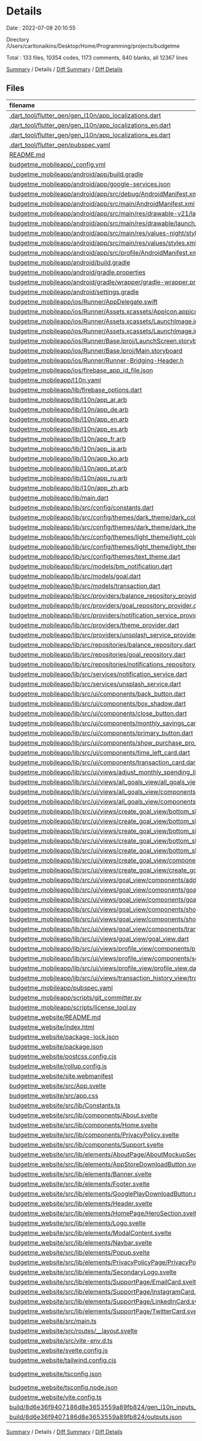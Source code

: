 # Details

Date : 2022-07-08 20:10:55

Directory /Users/carltonaikins/Desktop/Home/Programming/projects/budgetme

Total : 133 files,  10354 codes, 1173 comments, 840 blanks, all 12367 lines

[Summary](results.md) / Details / [Diff Summary](diff.md) / [Diff Details](diff-details.md)

## Files
| filename | language | code | comment | blank | total |
| :--- | :--- | ---: | ---: | ---: | ---: |
| [.dart_tool/flutter_gen/gen_l10n/app_localizations.dart](/.dart_tool/flutter_gen/gen_l10n/app_localizations.dart) | Dart | 49 | 67 | 19 | 135 |
| [.dart_tool/flutter_gen/gen_l10n/app_localizations_en.dart](/.dart_tool/flutter_gen/gen_l10n/app_localizations_en.dart) | Dart | 6 | 1 | 6 | 13 |
| [.dart_tool/flutter_gen/gen_l10n/app_localizations_es.dart](/.dart_tool/flutter_gen/gen_l10n/app_localizations_es.dart) | Dart | 6 | 1 | 6 | 13 |
| [.dart_tool/flutter_gen/pubspec.yaml](/.dart_tool/flutter_gen/pubspec.yaml) | YAML | 2 | 1 | 1 | 4 |
| [README.md](/README.md) | Markdown | 28 | 34 | 26 | 88 |
| [budgetme_mobileapp/_config.yml](/budgetme_mobileapp/_config.yml) | YAML | 1 | 0 | 0 | 1 |
| [budgetme_mobileapp/android/app/build.gradle](/budgetme_mobileapp/android/app/build.gradle) | Groovy | 59 | 3 | 13 | 75 |
| [budgetme_mobileapp/android/app/google-services.json](/budgetme_mobileapp/android/app/google-services.json) | JSON | 46 | 0 | 0 | 46 |
| [budgetme_mobileapp/android/app/src/debug/AndroidManifest.xml](/budgetme_mobileapp/android/app/src/debug/AndroidManifest.xml) | XML | 5 | 3 | 1 | 9 |
| [budgetme_mobileapp/android/app/src/main/AndroidManifest.xml](/budgetme_mobileapp/android/app/src/main/AndroidManifest.xml) | XML | 30 | 6 | 1 | 37 |
| [budgetme_mobileapp/android/app/src/main/res/drawable-v21/launch_background.xml](/budgetme_mobileapp/android/app/src/main/res/drawable-v21/launch_background.xml) | XML | 4 | 7 | 2 | 13 |
| [budgetme_mobileapp/android/app/src/main/res/drawable/launch_background.xml](/budgetme_mobileapp/android/app/src/main/res/drawable/launch_background.xml) | XML | 4 | 7 | 2 | 13 |
| [budgetme_mobileapp/android/app/src/main/res/values-night/styles.xml](/budgetme_mobileapp/android/app/src/main/res/values-night/styles.xml) | XML | 9 | 9 | 1 | 19 |
| [budgetme_mobileapp/android/app/src/main/res/values/styles.xml](/budgetme_mobileapp/android/app/src/main/res/values/styles.xml) | XML | 9 | 9 | 1 | 19 |
| [budgetme_mobileapp/android/app/src/profile/AndroidManifest.xml](/budgetme_mobileapp/android/app/src/profile/AndroidManifest.xml) | XML | 4 | 3 | 1 | 8 |
| [budgetme_mobileapp/android/build.gradle](/budgetme_mobileapp/android/build.gradle) | Groovy | 30 | 0 | 5 | 35 |
| [budgetme_mobileapp/android/gradle.properties](/budgetme_mobileapp/android/gradle.properties) | Properties | 3 | 0 | 1 | 4 |
| [budgetme_mobileapp/android/gradle/wrapper/gradle-wrapper.properties](/budgetme_mobileapp/android/gradle/wrapper/gradle-wrapper.properties) | Properties | 5 | 1 | 1 | 7 |
| [budgetme_mobileapp/android/settings.gradle](/budgetme_mobileapp/android/settings.gradle) | Groovy | 8 | 0 | 4 | 12 |
| [budgetme_mobileapp/ios/Runner/AppDelegate.swift](/budgetme_mobileapp/ios/Runner/AppDelegate.swift) | Swift | 15 | 0 | 4 | 19 |
| [budgetme_mobileapp/ios/Runner/Assets.xcassets/AppIcon.appiconset/Contents.json](/budgetme_mobileapp/ios/Runner/Assets.xcassets/AppIcon.appiconset/Contents.json) | JSON | 122 | 0 | 1 | 123 |
| [budgetme_mobileapp/ios/Runner/Assets.xcassets/LaunchImage.imageset/Contents.json](/budgetme_mobileapp/ios/Runner/Assets.xcassets/LaunchImage.imageset/Contents.json) | JSON | 23 | 0 | 1 | 24 |
| [budgetme_mobileapp/ios/Runner/Assets.xcassets/LaunchImage.imageset/README.md](/budgetme_mobileapp/ios/Runner/Assets.xcassets/LaunchImage.imageset/README.md) | Markdown | 3 | 0 | 2 | 5 |
| [budgetme_mobileapp/ios/Runner/Base.lproj/LaunchScreen.storyboard](/budgetme_mobileapp/ios/Runner/Base.lproj/LaunchScreen.storyboard) | XML | 36 | 1 | 1 | 38 |
| [budgetme_mobileapp/ios/Runner/Base.lproj/Main.storyboard](/budgetme_mobileapp/ios/Runner/Base.lproj/Main.storyboard) | XML | 28 | 1 | 1 | 30 |
| [budgetme_mobileapp/ios/Runner/Runner-Bridging-Header.h](/budgetme_mobileapp/ios/Runner/Runner-Bridging-Header.h) | C++ | 1 | 0 | 1 | 2 |
| [budgetme_mobileapp/ios/firebase_app_id_file.json](/budgetme_mobileapp/ios/firebase_app_id_file.json) | JSON | 7 | 0 | 0 | 7 |
| [budgetme_mobileapp/l10n.yaml](/budgetme_mobileapp/l10n.yaml) | YAML | 3 | 0 | 1 | 4 |
| [budgetme_mobileapp/lib/firebase_options.dart](/budgetme_mobileapp/lib/firebase_options.dart) | Dart | 53 | 29 | 6 | 88 |
| [budgetme_mobileapp/lib/l10n/app_ar.arb](/budgetme_mobileapp/lib/l10n/app_ar.arb) | JSON | 3 | 0 | 0 | 3 |
| [budgetme_mobileapp/lib/l10n/app_de.arb](/budgetme_mobileapp/lib/l10n/app_de.arb) | JSON | 3 | 0 | 0 | 3 |
| [budgetme_mobileapp/lib/l10n/app_en.arb](/budgetme_mobileapp/lib/l10n/app_en.arb) | JSON | 55 | 0 | 1 | 56 |
| [budgetme_mobileapp/lib/l10n/app_es.arb](/budgetme_mobileapp/lib/l10n/app_es.arb) | JSON | 3 | 0 | 0 | 3 |
| [budgetme_mobileapp/lib/l10n/app_fr.arb](/budgetme_mobileapp/lib/l10n/app_fr.arb) | JSON | 3 | 0 | 0 | 3 |
| [budgetme_mobileapp/lib/l10n/app_ja.arb](/budgetme_mobileapp/lib/l10n/app_ja.arb) | JSON | 3 | 0 | 0 | 3 |
| [budgetme_mobileapp/lib/l10n/app_ko.arb](/budgetme_mobileapp/lib/l10n/app_ko.arb) | JSON | 3 | 0 | 0 | 3 |
| [budgetme_mobileapp/lib/l10n/app_pt.arb](/budgetme_mobileapp/lib/l10n/app_pt.arb) | JSON | 3 | 0 | 0 | 3 |
| [budgetme_mobileapp/lib/l10n/app_ru.arb](/budgetme_mobileapp/lib/l10n/app_ru.arb) | JSON | 3 | 0 | 0 | 3 |
| [budgetme_mobileapp/lib/l10n/app_zh.arb](/budgetme_mobileapp/lib/l10n/app_zh.arb) | JSON | 3 | 0 | 0 | 3 |
| [budgetme_mobileapp/lib/main.dart](/budgetme_mobileapp/lib/main.dart) | Dart | 98 | 32 | 17 | 147 |
| [budgetme_mobileapp/lib/src/config/constants.dart](/budgetme_mobileapp/lib/src/config/constants.dart) | Dart | 65 | 18 | 22 | 105 |
| [budgetme_mobileapp/lib/src/config/themes/dark_theme/dark_color_palette.dart](/budgetme_mobileapp/lib/src/config/themes/dark_theme/dark_color_palette.dart) | Dart | 122 | 17 | 13 | 152 |
| [budgetme_mobileapp/lib/src/config/themes/dark_theme/dark_theme.dart](/budgetme_mobileapp/lib/src/config/themes/dark_theme/dark_theme.dart) | Dart | 141 | 18 | 4 | 163 |
| [budgetme_mobileapp/lib/src/config/themes/light_theme/light_color_palette.dart](/budgetme_mobileapp/lib/src/config/themes/light_theme/light_color_palette.dart) | Dart | 122 | 17 | 13 | 152 |
| [budgetme_mobileapp/lib/src/config/themes/light_theme/light_theme.dart](/budgetme_mobileapp/lib/src/config/themes/light_theme/light_theme.dart) | Dart | 140 | 18 | 4 | 162 |
| [budgetme_mobileapp/lib/src/config/themes/text_theme.dart](/budgetme_mobileapp/lib/src/config/themes/text_theme.dart) | Dart | 107 | 17 | 6 | 130 |
| [budgetme_mobileapp/lib/src/models/bm_notification.dart](/budgetme_mobileapp/lib/src/models/bm_notification.dart) | Dart | 41 | 19 | 14 | 74 |
| [budgetme_mobileapp/lib/src/models/goal.dart](/budgetme_mobileapp/lib/src/models/goal.dart) | Dart | 115 | 31 | 25 | 171 |
| [budgetme_mobileapp/lib/src/models/transaction.dart](/budgetme_mobileapp/lib/src/models/transaction.dart) | Dart | 68 | 17 | 13 | 98 |
| [budgetme_mobileapp/lib/src/providers/balance_repository_provider.dart](/budgetme_mobileapp/lib/src/providers/balance_repository_provider.dart) | Dart | 5 | 17 | 3 | 25 |
| [budgetme_mobileapp/lib/src/providers/goal_repository_provider.dart](/budgetme_mobileapp/lib/src/providers/goal_repository_provider.dart) | Dart | 6 | 17 | 3 | 26 |
| [budgetme_mobileapp/lib/src/providers/notification_service_provider.dart](/budgetme_mobileapp/lib/src/providers/notification_service_provider.dart) | Dart | 5 | 17 | 3 | 25 |
| [budgetme_mobileapp/lib/src/providers/theme_provider.dart](/budgetme_mobileapp/lib/src/providers/theme_provider.dart) | Dart | 13 | 17 | 7 | 37 |
| [budgetme_mobileapp/lib/src/providers/unsplash_service_provider.dart](/budgetme_mobileapp/lib/src/providers/unsplash_service_provider.dart) | Dart | 5 | 17 | 3 | 25 |
| [budgetme_mobileapp/lib/src/repositories/balance_repository.dart](/budgetme_mobileapp/lib/src/repositories/balance_repository.dart) | Dart | 85 | 17 | 28 | 130 |
| [budgetme_mobileapp/lib/src/repositories/goal_repository.dart](/budgetme_mobileapp/lib/src/repositories/goal_repository.dart) | Dart | 38 | 19 | 17 | 74 |
| [budgetme_mobileapp/lib/src/repositories/notifications_repository.dart](/budgetme_mobileapp/lib/src/repositories/notifications_repository.dart) | Dart | 42 | 19 | 13 | 74 |
| [budgetme_mobileapp/lib/src/services/notification_service.dart](/budgetme_mobileapp/lib/src/services/notification_service.dart) | Dart | 53 | 17 | 12 | 82 |
| [budgetme_mobileapp/lib/src/services/unsplash_service.dart](/budgetme_mobileapp/lib/src/services/unsplash_service.dart) | Dart | 14 | 17 | 5 | 36 |
| [budgetme_mobileapp/lib/src/ui/components/back_button.dart](/budgetme_mobileapp/lib/src/ui/components/back_button.dart) | Dart | 18 | 17 | 5 | 40 |
| [budgetme_mobileapp/lib/src/ui/components/box_shadow.dart](/budgetme_mobileapp/lib/src/ui/components/box_shadow.dart) | Dart | 24 | 17 | 5 | 46 |
| [budgetme_mobileapp/lib/src/ui/components/close_button.dart](/budgetme_mobileapp/lib/src/ui/components/close_button.dart) | Dart | 18 | 17 | 5 | 40 |
| [budgetme_mobileapp/lib/src/ui/components/monthly_savings_card.dart](/budgetme_mobileapp/lib/src/ui/components/monthly_savings_card.dart) | Dart | 105 | 17 | 6 | 128 |
| [budgetme_mobileapp/lib/src/ui/components/primary_button.dart](/budgetme_mobileapp/lib/src/ui/components/primary_button.dart) | Dart | 228 | 17 | 28 | 273 |
| [budgetme_mobileapp/lib/src/ui/components/show_purchase_pro_bottom_sheet.dart](/budgetme_mobileapp/lib/src/ui/components/show_purchase_pro_bottom_sheet.dart) | Dart | 115 | 17 | 4 | 136 |
| [budgetme_mobileapp/lib/src/ui/components/time_left_card.dart](/budgetme_mobileapp/lib/src/ui/components/time_left_card.dart) | Dart | 302 | 17 | 17 | 336 |
| [budgetme_mobileapp/lib/src/ui/components/transaction_card.dart](/budgetme_mobileapp/lib/src/ui/components/transaction_card.dart) | Dart | 92 | 24 | 7 | 123 |
| [budgetme_mobileapp/lib/src/ui/views/adjust_monthly_spending_limit_view/adjust_monthly_spending_limit_view.dart](/budgetme_mobileapp/lib/src/ui/views/adjust_monthly_spending_limit_view/adjust_monthly_spending_limit_view.dart) | Dart | 121 | 17 | 8 | 146 |
| [budgetme_mobileapp/lib/src/ui/views/all_goals_view/all_goals_view.dart](/budgetme_mobileapp/lib/src/ui/views/all_goals_view/all_goals_view.dart) | Dart | 165 | 17 | 14 | 196 |
| [budgetme_mobileapp/lib/src/ui/views/all_goals_view/components/add_goal_button.dart](/budgetme_mobileapp/lib/src/ui/views/all_goals_view/components/add_goal_button.dart) | Dart | 33 | 17 | 6 | 56 |
| [budgetme_mobileapp/lib/src/ui/views/all_goals_view/components/goal_card.dart](/budgetme_mobileapp/lib/src/ui/views/all_goals_view/components/goal_card.dart) | Dart | 161 | 17 | 7 | 185 |
| [budgetme_mobileapp/lib/src/ui/views/create_goal_view/bottom_sheet_views/view_five.dart](/budgetme_mobileapp/lib/src/ui/views/create_goal_view/bottom_sheet_views/view_five.dart) | Dart | 193 | 17 | 18 | 228 |
| [budgetme_mobileapp/lib/src/ui/views/create_goal_view/bottom_sheet_views/view_four.dart](/budgetme_mobileapp/lib/src/ui/views/create_goal_view/bottom_sheet_views/view_four.dart) | Dart | 215 | 17 | 15 | 247 |
| [budgetme_mobileapp/lib/src/ui/views/create_goal_view/bottom_sheet_views/view_one.dart](/budgetme_mobileapp/lib/src/ui/views/create_goal_view/bottom_sheet_views/view_one.dart) | Dart | 205 | 19 | 16 | 240 |
| [budgetme_mobileapp/lib/src/ui/views/create_goal_view/bottom_sheet_views/view_three.dart](/budgetme_mobileapp/lib/src/ui/views/create_goal_view/bottom_sheet_views/view_three.dart) | Dart | 193 | 17 | 14 | 224 |
| [budgetme_mobileapp/lib/src/ui/views/create_goal_view/bottom_sheet_views/view_two.dart](/budgetme_mobileapp/lib/src/ui/views/create_goal_view/bottom_sheet_views/view_two.dart) | Dart | 151 | 17 | 14 | 182 |
| [budgetme_mobileapp/lib/src/ui/views/create_goal_view/components/show_image_selection_bottom_sheet.dart](/budgetme_mobileapp/lib/src/ui/views/create_goal_view/components/show_image_selection_bottom_sheet.dart) | Dart | 350 | 17 | 32 | 399 |
| [budgetme_mobileapp/lib/src/ui/views/create_goal_view/create_goal_view.dart](/budgetme_mobileapp/lib/src/ui/views/create_goal_view/create_goal_view.dart) | Dart | 89 | 19 | 15 | 123 |
| [budgetme_mobileapp/lib/src/ui/views/goal_view/components/add_money_button.dart](/budgetme_mobileapp/lib/src/ui/views/goal_view/components/add_money_button.dart) | Dart | 46 | 17 | 10 | 73 |
| [budgetme_mobileapp/lib/src/ui/views/goal_view/components/goal_progress_card.dart](/budgetme_mobileapp/lib/src/ui/views/goal_view/components/goal_progress_card.dart) | Dart | 92 | 17 | 6 | 115 |
| [budgetme_mobileapp/lib/src/ui/views/goal_view/components/goal_view_header.dart](/budgetme_mobileapp/lib/src/ui/views/goal_view/components/goal_view_header.dart) | Dart | 91 | 18 | 5 | 114 |
| [budgetme_mobileapp/lib/src/ui/views/goal_view/components/show_add_money_bottom_sheet.dart](/budgetme_mobileapp/lib/src/ui/views/goal_view/components/show_add_money_bottom_sheet.dart) | Dart | 291 | 17 | 30 | 338 |
| [budgetme_mobileapp/lib/src/ui/views/goal_view/components/show_goal_settings_bottom_sheet.dart](/budgetme_mobileapp/lib/src/ui/views/goal_view/components/show_goal_settings_bottom_sheet.dart) | Dart | 124 | 17 | 4 | 145 |
| [budgetme_mobileapp/lib/src/ui/views/goal_view/components/transaction_history_section.dart](/budgetme_mobileapp/lib/src/ui/views/goal_view/components/transaction_history_section.dart) | Dart | 84 | 17 | 6 | 107 |
| [budgetme_mobileapp/lib/src/ui/views/goal_view/goal_view.dart](/budgetme_mobileapp/lib/src/ui/views/goal_view/goal_view.dart) | Dart | 147 | 23 | 19 | 189 |
| [budgetme_mobileapp/lib/src/ui/views/profile_view/components/purchase_pro_card.dart](/budgetme_mobileapp/lib/src/ui/views/profile_view/components/purchase_pro_card.dart) | Dart | 52 | 17 | 5 | 74 |
| [budgetme_mobileapp/lib/src/ui/views/profile_view/components/settings_section.dart](/budgetme_mobileapp/lib/src/ui/views/profile_view/components/settings_section.dart) | Dart | 135 | 17 | 5 | 157 |
| [budgetme_mobileapp/lib/src/ui/views/profile_view/profile_view.dart](/budgetme_mobileapp/lib/src/ui/views/profile_view/profile_view.dart) | Dart | 69 | 17 | 8 | 94 |
| [budgetme_mobileapp/lib/src/ui/views/transaction_history_view/transaction_history_view.dart](/budgetme_mobileapp/lib/src/ui/views/transaction_history_view/transaction_history_view.dart) | Dart | 89 | 17 | 10 | 116 |
| [budgetme_mobileapp/pubspec.yaml](/budgetme_mobileapp/pubspec.yaml) | YAML | 81 | 51 | 22 | 154 |
| [budgetme_mobileapp/scripts/git_committer.py](/budgetme_mobileapp/scripts/git_committer.py) | Python | 23 | 9 | 12 | 44 |
| [budgetme_mobileapp/scripts/license_tool.py](/budgetme_mobileapp/scripts/license_tool.py) | Python | 26 | 8 | 13 | 47 |
| [budgetme_website/README.md](/budgetme_website/README.md) | Markdown | 28 | 0 | 21 | 49 |
| [budgetme_website/index.html](/budgetme_website/index.html) | HTML | 31 | 0 | 1 | 32 |
| [budgetme_website/package-lock.json](/budgetme_website/package-lock.json) | JSON | 3,223 | 0 | 1 | 3,224 |
| [budgetme_website/package.json](/budgetme_website/package.json) | JSON | 32 | 0 | 1 | 33 |
| [budgetme_website/postcss.config.cjs](/budgetme_website/postcss.config.cjs) | JavaScript | 6 | 0 | 1 | 7 |
| [budgetme_website/rollup.config.js](/budgetme_website/rollup.config.js) | JavaScript | 13 | 0 | 2 | 15 |
| [budgetme_website/site.webmanifest](/budgetme_website/site.webmanifest) | JSON | 1 | 0 | 0 | 1 |
| [budgetme_website/src/App.svelte](/budgetme_website/src/App.svelte) | Svelte | 17 | 0 | 5 | 22 |
| [budgetme_website/src/app.css](/budgetme_website/src/app.css) | CSS | 38 | 0 | 7 | 45 |
| [budgetme_website/src/lib/Constants.ts](/budgetme_website/src/lib/Constants.ts) | TypeScript | 10 | 0 | 1 | 11 |
| [budgetme_website/src/lib/components/About.svelte](/budgetme_website/src/lib/components/About.svelte) | Svelte | 37 | 0 | 3 | 40 |
| [budgetme_website/src/lib/components/Home.svelte](/budgetme_website/src/lib/components/Home.svelte) | Svelte | 17 | 0 | 2 | 19 |
| [budgetme_website/src/lib/components/PrivacyPolicy.svelte](/budgetme_website/src/lib/components/PrivacyPolicy.svelte) | Svelte | 102 | 0 | 2 | 104 |
| [budgetme_website/src/lib/components/Support.svelte](/budgetme_website/src/lib/components/Support.svelte) | Svelte | 28 | 0 | 2 | 30 |
| [budgetme_website/src/lib/elements/AboutPage/AboutMockupSection.svelte](/budgetme_website/src/lib/elements/AboutPage/AboutMockupSection.svelte) | Svelte | 27 | 0 | 2 | 29 |
| [budgetme_website/src/lib/elements/AppStoreDownloadButton.svelte](/budgetme_website/src/lib/elements/AppStoreDownloadButton.svelte) | Svelte | 7 | 0 | 1 | 8 |
| [budgetme_website/src/lib/elements/Banner.svelte](/budgetme_website/src/lib/elements/Banner.svelte) | Svelte | 7 | 0 | 1 | 8 |
| [budgetme_website/src/lib/elements/Footer.svelte](/budgetme_website/src/lib/elements/Footer.svelte) | Svelte | 156 | 0 | 5 | 161 |
| [budgetme_website/src/lib/elements/GooglePlayDownloadButton.svelte](/budgetme_website/src/lib/elements/GooglePlayDownloadButton.svelte) | Svelte | 7 | 0 | 1 | 8 |
| [budgetme_website/src/lib/elements/Header.svelte](/budgetme_website/src/lib/elements/Header.svelte) | Svelte | 14 | 0 | 2 | 16 |
| [budgetme_website/src/lib/elements/HomePage/HeroSection.svelte](/budgetme_website/src/lib/elements/HomePage/HeroSection.svelte) | Svelte | 33 | 0 | 2 | 35 |
| [budgetme_website/src/lib/elements/Logo.svelte](/budgetme_website/src/lib/elements/Logo.svelte) | Svelte | 4 | 0 | 1 | 5 |
| [budgetme_website/src/lib/elements/ModalContent.svelte](/budgetme_website/src/lib/elements/ModalContent.svelte) | Svelte | 6 | 1 | 2 | 9 |
| [budgetme_website/src/lib/elements/Navbar.svelte](/budgetme_website/src/lib/elements/Navbar.svelte) | Svelte | 144 | 3 | 14 | 161 |
| [budgetme_website/src/lib/elements/Popup.svelte](/budgetme_website/src/lib/elements/Popup.svelte) | Svelte | 4 | 0 | 2 | 6 |
| [budgetme_website/src/lib/elements/PrivacyPolicyPage/PrivacyPolicySection.svelte](/budgetme_website/src/lib/elements/PrivacyPolicyPage/PrivacyPolicySection.svelte) | Svelte | 34 | 0 | 4 | 38 |
| [budgetme_website/src/lib/elements/SecondaryLogo.svelte](/budgetme_website/src/lib/elements/SecondaryLogo.svelte) | Svelte | 3 | 0 | 1 | 4 |
| [budgetme_website/src/lib/elements/SupportPage/EmailCard.svelte](/budgetme_website/src/lib/elements/SupportPage/EmailCard.svelte) | Svelte | 33 | 0 | 3 | 36 |
| [budgetme_website/src/lib/elements/SupportPage/InstagramCard.svelte](/budgetme_website/src/lib/elements/SupportPage/InstagramCard.svelte) | Svelte | 33 | 0 | 3 | 36 |
| [budgetme_website/src/lib/elements/SupportPage/LinkedInCard.svelte](/budgetme_website/src/lib/elements/SupportPage/LinkedInCard.svelte) | Svelte | 33 | 0 | 3 | 36 |
| [budgetme_website/src/lib/elements/SupportPage/TwitterCard.svelte](/budgetme_website/src/lib/elements/SupportPage/TwitterCard.svelte) | Svelte | 33 | 0 | 3 | 36 |
| [budgetme_website/src/main.ts](/budgetme_website/src/main.ts) | TypeScript | 5 | 0 | 3 | 8 |
| [budgetme_website/src/routes/__layout.svelte](/budgetme_website/src/routes/__layout.svelte) | Svelte | 24 | 0 | 3 | 27 |
| [budgetme_website/src/vite-env.d.ts](/budgetme_website/src/vite-env.d.ts) | TypeScript | 0 | 2 | 1 | 3 |
| [budgetme_website/svelte.config.js](/budgetme_website/svelte.config.js) | JavaScript | 6 | 2 | 2 | 10 |
| [budgetme_website/tailwind.config.cjs](/budgetme_website/tailwind.config.cjs) | JavaScript | 34 | 1 | 2 | 37 |
| [budgetme_website/tsconfig.json](/budgetme_website/tsconfig.json) | JSON with Comments | 15 | 6 | 1 | 22 |
| [budgetme_website/tsconfig.node.json](/budgetme_website/tsconfig.node.json) | JSON | 8 | 0 | 1 | 9 |
| [budgetme_website/vite.config.ts](/budgetme_website/vite.config.ts) | TypeScript | 5 | 1 | 2 | 8 |
| [build/8d6e36f9407186d8e3653559a89fb824/gen_l10n_inputs_and_outputs.json](/build/8d6e36f9407186d8e3653559a89fb824/gen_l10n_inputs_and_outputs.json) | JSON | 1 | 0 | 0 | 1 |
| [build/8d6e36f9407186d8e3653559a89fb824/outputs.json](/build/8d6e36f9407186d8e3653559a89fb824/outputs.json) | JSON | 1 | 0 | 0 | 1 |

[Summary](results.md) / Details / [Diff Summary](diff.md) / [Diff Details](diff-details.md)